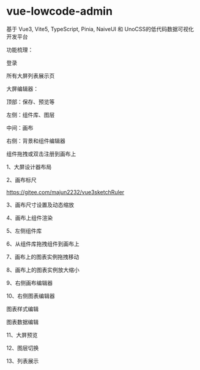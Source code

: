 # vue-lowcode-admin
基于 Vue3, Vite5, TypeScript, Pinia, NaiveUI 和 UnoCSS的低代码数据可视化开发平台



功能梳理：

登录

所有大屏列表展示页

大屏编辑器：

顶部：保存、预览等

左侧：组件库、图层

中间：画布

右侧：背景和组件编辑器

组件拖拽或双击注册到画布上

1、大屏设计器布局

2、画布标尺

https://gitee.com/majun2232/vue3sketchRuler

3、画布尺寸设置及动态缩放

4、画布上组件渲染

5、左侧组件库

6、从组件库拖拽组件到画布上

7、画布上的图表实例拖拽移动

8、画布上的图表实例放大缩小

9、右侧画布编辑器

10、右侧图表编辑器

图表样式编辑

图表数据编辑

11、大屏预览

12、图层切换 

13、列表展示